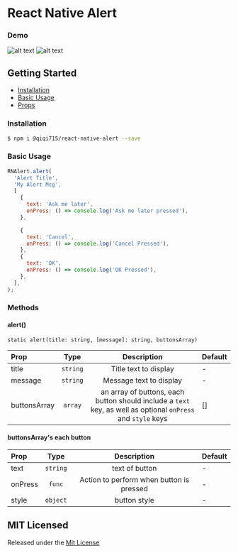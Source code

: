 # React Native Alert

### Demo
![alt text](http://res.cloudinary.com/qiqi715/image/upload/c_scale,w_280,h_500/v1505042954/react-native-alert/ios-alert)   ![alt text](http://res.cloudinary.com/qiqi715/image/upload/c_scale,w_280,h_500/v1505042954/react-native-alert/android-alert)

## Getting Started

- [Installation](#installation)
- [Basic Usage](#basic-usage)
- [Props](#props)

### Installation
```bash
$ npm i @qiqi715/react-native-alert --save
```

### Basic Usage
```jsx
RNAlert.alert(
  'Alert Title',
  'My Alert Msg',
  [
    {
      text: 'Ask me later',
      onPress: () => console.log('Ask me later pressed'),
    },

    {
      text: 'Cancel',
      onPress: () => console.log('Cancel Pressed'),
    },
    {
      text: 'OK',
      onPress: () => console.log('OK Pressed'),
    },
  ],
);
```

### Methods

#### alert()
```
static alert(title: string, [message]: string, buttonsArray)
```

| Prop                     | Type      | Description                                    | Default |
| :----------------------- | :-------: | :--------------------------------------------: | :------ |
| title                    | `string`  | Title text to display                          | -  |
| message                  | `string`  | Message text to display                        | -  |
| buttonsArray               | `array`  | an array of buttons, each button should include a `text` key, as well as optional `onPress` and `style` keys            | []    |

#### buttonsArray's each button

| Prop                   | Type     | Description                  | Default |
| :--------------------- | :------: | :--------------------------: | :------ |
| text           | `string` | text of button   | -       |
| onPress          | `func` | Action to perform when button is pressed  | -       |
| style  | `object` | button style            | -       |

## MIT Licensed

Released under the [Mit License](https://opensource.org/licenses/MIT)
